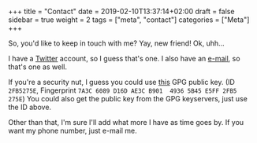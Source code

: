 +++
title = "Contact"
date = 2019-02-10T13:37:14+02:00
draft = false
sidebar = true
weight = 2
tags = ["meta", "contact"]
categories = ["Meta"]
+++

So, you'd like to keep in touch with me? Yay, new friend! Ok, uhh...

I have a [Twitter](https://twitter.com/Storm_FireFox1) account, so I guess that's one.
I also have an [e-mail](mailto:matei@gard.us), so that's one as well.

If you're a security nut, I guess you could use [this](/public/doc/storm_firefox1.asc) GPG public key. (ID `2FB5275E`, Fingerprint `7A3C 6089 D16D AE3C B901  4936 5B45 E5FF 2FB5 275E`) You could also get the public key from the GPG keyservers, just use the ID above.

Other than that, I'm sure I'll add what more I have as time goes by. If you want my phone number, just e-mail me.
